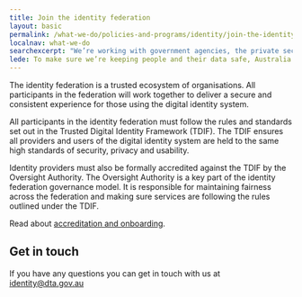 ```yaml
---
title: Join the identity federation
layout: basic
permalink: /what-we-do/policies-and-programs/identity/join-the-identity-federation/
localnav: what-we-do
searchexcerpt: "We’re working with government agencies, the private sector and the public to design and implement a digital identity solution for the Australia."
lede: To make sure we’re keeping people and their data safe, Australia’s digital identity program is being built as a federation.
---
```


The identity federation is a trusted ecosystem of organisations. All participants in the federation will work together to deliver a secure and consistent experience for those using the digital identity system.

All participants in the identity federation must follow the rules and standards set out in the Trusted Digital Identity Framework (TDIF). The TDIF ensures all providers and users of the digital identity system are held to the same high standards of security, privacy and usability.

Identity providers must also be formally accredited against the TDIF by the Oversight Authority. The Oversight Authority is a key part of the identity federation governance model. It is responsible for maintaining fairness across the federation and making sure services are following the rules outlined under the TDIF.


Read about [accreditation and onboarding](/what-we-do/policies-and-programs/identity/join-the-identity-federation/accreditation-and-onboarding/).

## Get in touch

If you have any questions you can get in touch with us at [identity@dta.gov.au](mailto:identity@dta.gov.au)
